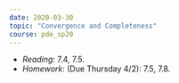 ```yaml
---
date: 2020-03-30
topic: "Convergence and Completeness"
course: pde_sp20
---
```


- *Reading*: 7.4, 7.5.
- *Homework*: (Due Thursday 4/2): 7.5, 7.8.

